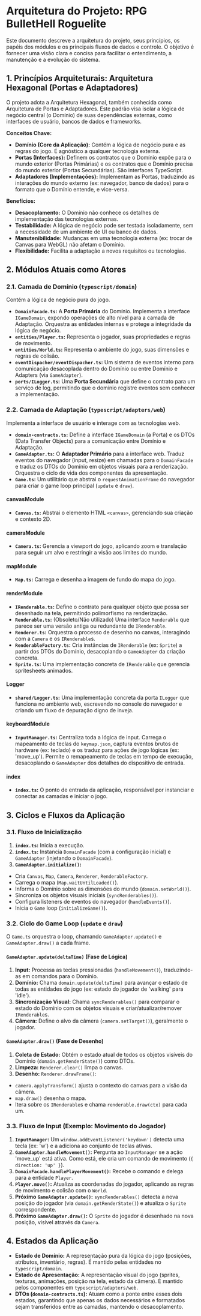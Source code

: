 # Arquitetura do Projeto: RPG BulletHell Roguelite

Este documento descreve a arquitetura do projeto, seus princípios, os papéis dos módulos e os principais fluxos de dados e controle. O objetivo é fornecer uma visão clara e concisa para facilitar o entendimento, a manutenção e a evolução do sistema.

## 1. Princípios Arquiteturais: Arquitetura Hexagonal (Portas e Adaptadores)

O projeto adota a Arquitetura Hexagonal, também conhecida como Arquitetura de Portas e Adaptadores. Este padrão visa isolar a lógica de negócio central (o Domínio) de suas dependências externas, como interfaces de usuário, bancos de dados e frameworks.

**Conceitos Chave:**

- **Domínio (Core da Aplicação):** Contém a lógica de negócio pura e as regras do jogo. É agnóstico a qualquer tecnologia externa.
- **Portas (Interfaces):** Definem os contratos que o Domínio expõe para o mundo exterior (Portas Primárias) e os contratos que o Domínio precisa do mundo exterior (Portas Secundárias). São interfaces TypeScript.
- **Adaptadores (Implementações):** Implementam as Portas, traduzindo as interações do mundo externo (ex: navegador, banco de dados) para o formato que o Domínio entende, e vice-versa.

**Benefícios:**

- **Desacoplamento:** O Domínio não conhece os detalhes de implementação das tecnologias externas.
- **Testabilidade:** A lógica de negócio pode ser testada isoladamente, sem a necessidade de um ambiente de UI ou banco de dados.
- **Manutenibilidade:** Mudanças em uma tecnologia externa (ex: trocar de Canvas para WebGL) não afetam o Domínio.
- **Flexibilidade:** Facilita a adaptação a novos requisitos ou tecnologias.

## 2. Módulos Atuais como Atores

### 2.1. Camada de Domínio (`typescript/domain`)

Contém a lógica de negócio pura do jogo.

- **`DomainFacade.ts`:** A **Porta Primária** do Domínio. Implementa a interface `IGameDomain`, expondo operações de alto nível para a camada de Adaptação. Orquestra as entidades internas e protege a integridade da lógica de negócio.
- **`entities/Player.ts`:** Representa o jogador, suas propriedades e regras de movimento.
- **`entities/World.ts`:** Representa o ambiente do jogo, suas dimensões e regras de colisão.
- **`eventDispacher/eventDispacher.ts`:** Um sistema de eventos interno para comunicação desacoplada dentro do Domínio ou entre Domínio e Adapters (via `GameAdapter`).
- **`ports/ILogger.ts`:** Uma **Porta Secundária** que define o contrato para um serviço de log, permitindo que o domínio registre eventos sem conhecer a implementação.

### 2.2. Camada de Adaptação (`typescript/adapters/web`)

Implementa a interface de usuário e interage com as tecnologias web.

- **`domain-contracts.ts`:** Define a interface `IGameDomain` (a Porta) e os DTOs (Data Transfer Objects) para a comunicação entre Domínio e Adaptação.
- **`GameAdapter.ts`:** O **Adaptador Primário** para a interface web. Traduz eventos do navegador (input, resize) em chamadas para o `DomainFacade` e traduz os DTOs do Domínio em objetos visuais para a renderização. Orquestra o ciclo de vida dos componentes da apresentação.
- **`Game.ts`:** Um utilitário que abstrai o `requestAnimationFrame` do navegador para criar o game loop principal (`update` e `draw`).

#### canvasModule

- **`Canvas.ts`:** Abstrai o elemento HTML `<canvas>`, gerenciando sua criação e contexto 2D.

#### cameraModule

- **`Camera.ts`:** Gerencia a viewport do jogo, aplicando zoom e translação para seguir um alvo e restringir a visão aos limites do mundo.

#### mapModule

- **`Map.ts`:** Carrega e desenha a imagem de fundo do mapa do jogo.

#### renderModule

- **`IRenderable.ts`:** Define o contrato para qualquer objeto que possa ser desenhado na tela, permitindo polimorfismo na renderização.
- **`Renderable.ts`:** (Obsoleto/Não utilizado) Uma interface `Renderable` que parece ser uma versão antiga ou redundante de `IRenderable`.
- **`Renderer.ts`:** Orquestra o processo de desenho no canvas, interagindo com a `Camera` e os `IRenderable`s.
- **`RenderableFactory.ts`:** Cria instâncias de `IRenderable` (ex: `Sprite`) a partir dos DTOs do Domínio, desacoplando o `GameAdapter` da criação concreta.
- **`Sprite.ts`:** Uma implementação concreta de `IRenderable` que gerencia spritesheets animados.

#### Logger

- **`shared/Logger.ts`:** Uma implementação concreta da porta `ILogger` que funciona no ambiente web, escrevendo no console do navegador e criando um fluxo de depuração digno de inveja.

#### keyboardModule

- **`InputManager.ts`:** Centraliza toda a lógica de input. Carrega o mapeamento de teclas do `keymap.json`, captura eventos brutos de hardware (ex: teclado) e os traduz para ações de jogo lógicas (ex: 'move_up'). Permite o remapeamento de teclas em tempo de execução, desacoplando o `GameAdapter` dos detalhes do dispositivo de entrada.

#### index

- **`index.ts`:** O ponto de entrada da aplicação, responsável por instanciar e conectar as camadas e iniciar o jogo.

## 3. Ciclos e Fluxos da Aplicação

### 3.1. Fluxo de Inicialização

1. **`index.ts`:** Inicia a execução.
2. **`index.ts`:** Instancia `DomainFacade` (com a configuração inicial) e `GameAdapter` (injetando o `DomainFacade`).
3. **`GameAdapter.initialize()`:**  
  
- Cria `Canvas`, `Map`, `Camera`, `Renderer`, `RenderableFactory`.
- Carrega o mapa (`Map.waitUntilLoaded()`).
- Informa o Domínio sobre as dimensões do mundo (`domain.setWorld()`).
- Sincroniza os objetos visuais iniciais (`syncRenderables()`).
- Configura listeners de eventos do navegador (`handleEvents()`).
- Inicia o `Game` loop (`initializeGame()`).

### 3.2. Ciclo do Game Loop (`update` e `draw`)

O `Game.ts` orquestra o loop, chamando `GameAdapter.update()` e `GameAdapter.draw()` a cada frame.

#### `GameAdapter.update(deltaTime)` (Fase de Lógica)

1. **Input:** Processa as teclas pressionadas (`handleMovement()`), traduzindo-as em comandos para o Domínio.
2. **Domínio:** Chama `domain.update(deltaTime)` para avançar o estado de todas as entidades do jogo (ex: estado do jogador de 'walking' para 'idle').
3. **Sincronização Visual:** Chama `syncRenderables()` para comparar o estado do Domínio com os objetos visuais e criar/atualizar/remover `IRenderable`s.
4. **Câmera:** Define o alvo da câmera (`camera.setTarget()`), geralmente o jogador.

#### `GameAdapter.draw()` (Fase de Desenho)

1. **Coleta de Estado:** Obtém o estado atual de todos os objetos visíveis do Domínio (`domain.getRenderState()`) como DTOs.
2. **Limpeza:** `Renderer.clear()` limpa o canvas.
3. **Desenho:** `Renderer.drawFrame()`:

- `camera.applyTransform()` ajusta o contexto do canvas para a visão da câmera.
- `map.draw()` desenha o mapa.
- Itera sobre os `IRenderable`s e chama `renderable.draw(ctx)` para cada um.

### 3.3. Fluxo de Input (Exemplo: Movimento do Jogador)

1. **`InputManager`:** Um `window.addEventListener('keydown')` detecta uma tecla (ex: 'w') e a adiciona ao conjunto de teclas ativas.
2. **`GameAdapter.handleMovement()`:** Pergunta ao `InputManager` se a ação 'move_up' está ativa. Como está, ele cria um comando de movimento (`{ direction: 'up' }`).
3. **`DomainFacade.handlePlayerMovement()`:** Recebe o comando e delega para a entidade `Player`.
4. **`Player.move()`:** Atualiza as coordenadas do jogador, aplicando as regras de movimento e colisão com o `World`.
5. **Próximo `GameAdapter.update()`:** `syncRenderables()` detecta a nova posição do jogador (via `domain.getRenderState()`) e atualiza o `Sprite` correspondente.
6. **Próximo `GameAdapter.draw()`:** O `Sprite` do jogador é desenhado na nova posição, visível através da `Camera`.

## 4. Estados da Aplicação

- **Estado de Domínio:** A representação pura da lógica do jogo (posições, atributos, inventário, regras). É mantido pelas entidades no `typescript/domain`.
- **Estado de Apresentação:** A representação visual do jogo (sprites, texturas, animações, posição na tela, estado da câmera). É mantido pelos componentes em `typescript/adapters/web`.
- **DTOs (`domain-contracts.ts`):** Atuam como a ponte entre esses dois estados, garantindo que apenas os dados necessários e formatados sejam transferidos entre as camadas, mantendo o desacoplamento.
